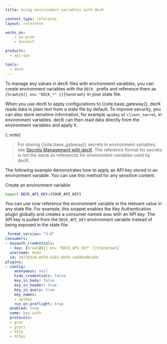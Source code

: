 ```yaml
---
title: Using environment variables with decK

content_type: reference
layout: reference

works_on:
    - on-prem
    - konnect

products:
  - api-ops

tools:
  - deck
---
```


To manage any values in decK files with environment varaibles, you can create environment variables 
with the `DECK_` prefix and reference them as `{%raw%}${{ env "DECK_*" }}{%endraw%}` in your state file.

When you use decK to apply configurations to {{site.base_gateway}},
decK reads data in plain text from a state file by default. To improve security, you
can also store sensitive information, for example `apiKey` or `client_secret`, in
environment variables. decK can then read data directly from the environment
variables and apply it.

{:.note}
> For storing {{site.base_gateway}} secrets in environment variables, see [Secrets Management with decK](/deck/latest/guides/vaults/).
The reference format for secrets is _not_ the same as references for environment variables used by decK.

The following example demonstrates how to apply an API key stored in an environment variable.
You can use this method for any sensitive content.

Create an environment variable:

```sh
export DECK_API_KEY={YOUR_API_KEY}
```

You can use now reference the environment variable in the relevant value in any state file.
For example, this snippet enables the Key Authentication plugin globally and creates
a consumer named `demo` with an API key. The API key is pulled from the `DECK_API_KEY`
environment variable instead of being exposed in the state file:

```yaml
_format_version: "3.0"
consumers:
- keyauth_credentials:
  - key: {%raw%}${{ env "DECK_API_KEY" }}{%endraw%}
  username: demo
  id: 36718320-e67d-4162-8b50-aa685e06c64c
plugins:
- config:
    anonymous: null
    hide_credentials: false
    key_in_body: false
    key_in_header: true
    key_in_query: true
    key_names:
    - apikey
    run_on_preflight: true
  enabled: true
  name: key-auth
  protocols:
  - grpc
  - grpcs
  - http
  - https
```
